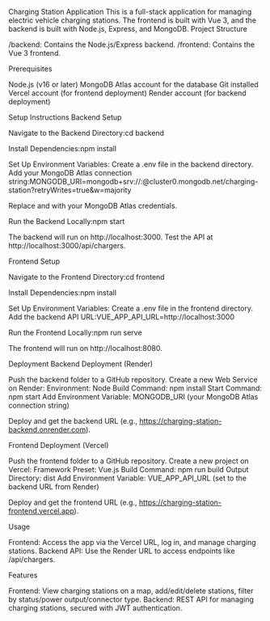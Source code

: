 Charging Station Application
This is a full-stack application for managing electric vehicle charging stations. The frontend is built with Vue 3, and the backend is built with Node.js, Express, and MongoDB.
Project Structure

/backend: Contains the Node.js/Express backend.
/frontend: Contains the Vue 3 frontend.

Prerequisites

Node.js (v16 or later)
MongoDB Atlas account for the database
Git installed
Vercel account (for frontend deployment)
Render account (for backend deployment)

Setup Instructions
Backend Setup

Navigate to the Backend Directory:cd backend


Install Dependencies:npm install


Set Up Environment Variables:
Create a .env file in the backend directory.
Add your MongoDB Atlas connection string:MONGODB_URI=mongodb+srv://<username>:<password>@cluster0.mongodb.net/charging-station?retryWrites=true&w=majority


Replace <username> and <password> with your MongoDB Atlas credentials.


Run the Backend Locally:npm start


The backend will run on http://localhost:3000.
Test the API at http://localhost:3000/api/chargers.



Frontend Setup

Navigate to the Frontend Directory:cd frontend


Install Dependencies:npm install


Set Up Environment Variables:
Create a .env file in the frontend directory.
Add the backend API URL:VUE_APP_API_URL=http://localhost:3000




Run the Frontend Locally:npm run serve


The frontend will run on http://localhost:8080.



Deployment
Backend Deployment (Render)

Push the backend folder to a GitHub repository.
Create a new Web Service on Render:
Environment: Node
Build Command: npm install
Start Command: npm start
Add Environment Variable: MONGODB_URI (your MongoDB Atlas connection string)


Deploy and get the backend URL (e.g., https://charging-station-backend.onrender.com).

Frontend Deployment (Vercel)

Push the frontend folder to a GitHub repository.
Create a new project on Vercel:
Framework Preset: Vue.js
Build Command: npm run build
Output Directory: dist
Add Environment Variable: VUE_APP_API_URL (set to the backend URL from Render)


Deploy and get the frontend URL (e.g., https://charging-station-frontend.vercel.app).

Usage

Frontend: Access the app via the Vercel URL, log in, and manage charging stations.
Backend API: Use the Render URL to access endpoints like /api/chargers.

Features

Frontend: View charging stations on a map, add/edit/delete stations, filter by status/power output/connector type.
Backend: REST API for managing charging stations, secured with JWT authentication.

